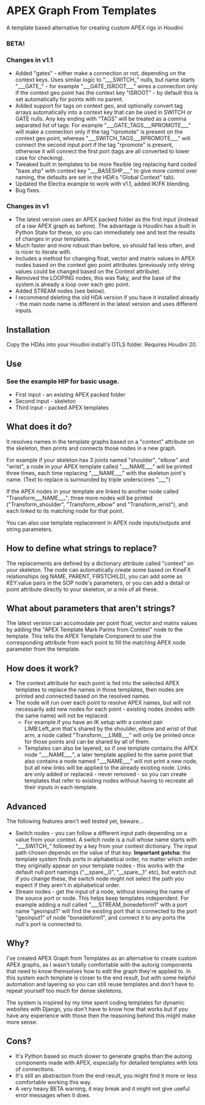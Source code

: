 # APEX Graph From Templates
A template based alternative for creating custom APEX rigs in Houdini
### BETA!

### Changes in v1.1
- Added "gates" - either make a connection or not, depending on the context keys. Uses similar logic to "\_\_\_SWITCH\_" nulls, but name starts "\_\_\_GATE\_" - for example "\_\_\_GATE\_ISROOT\_\_\_" wires a connection only if the context geo point has the context key "ISROOT" - by default this is set automatically for points with no parent.
- Added support for tags on context geo, and optionally convert tag arrays automatically into a context key that can be used in SWITCH or GATE nulls. Any key ending with "TAGS" will be treated as a comma separated list of tags. For example "\_\_\_GATE\_TAGS\_\_\_RPROMOTE\_\_\_" will make a connection only if the tag "rpromote" is present on the context geo point, whereas "\_\_\_SWITCH\_TAGS\_\_\_RPROMOTE\_\_\_" will connect the second input port if the tag "rpromote" is present, otherwise it will connect the first port (tags are all converted to lower case for checking).
- Tweaked built in templates to be more flexible (eg replacing hard coded "base.shp" with context key "\_\_\_BASESHP\_\_\_" to give more control over naming, the defaults are set in the HDA's "Global Context" tab).
- Updated the Electra example to work with v1.1, added IK/FK blending.
- Bug fixes.
### Changes in v1
- The latest version uses an APEX packed folder as the first input (instead of a raw APEX graph as before). The advantage is Houdini has a built in Python State for these, so you can immediately see and test the results of changes in your templates.
- Much faster and more robust than before, so should fail less often, and is nicer to iterate with.
- Includes a method for changing float, vector and matrix values in APEX nodes based on the context geo point attributes (previously only string values could be changed based on the Context attribute).
- Removed the LOOPING nodes, this was flaky, and the base of the system is already a loop over each geo point.
- Added STREAM nodes (see below).
- I recommend deleting the old HDA version if you have it installed already - the main node name is different in the latest version and uses different inputs.

## Installation
Copy the HDAs into your Houdini install's OTLS folder. Requires Houdini 20.

## Use
### See the example HIP for basic usage. ###

- First input - an existing APEX packed folder
- Second input - skeleton
- Third input - packed APEX templates

## What does it do?
It resolves names in the template graphs based on a "context" attribute on the skeleton, then prints and connects those nodes in a new graph.

For example if your skeleton has 3 joints named "shoulder", "elbow" and "wrist", a node in your APEX template called "\_\_\_NAME\_\_\_" will be printed three times, each time replacing "\_\_\_NAME\_\_\_" with the skeleton joint's name. (Text to replace is surrounded by triple underscores "___")

If the APEX nodes in your template are linked to another node called "Transform___NAME___", three more nodes will be printed ("Transform_shoulder", "Transform_elbow" and "Transform_wrist"), and each linked to its matching node for that point.

You can also use template replacement in APEX node inputs/outputs and string parameters.

## How to define what strings to replace?
The replacements are defined by a dictionary attribute called "context" on your skeleton. The node can automatically create some based on KineFX relationships (eg NAME, PARENT, FIRSTCHILD), you can add some as KEY:value pairs in the SOP node's parameters, or you can add a detail or point attribute directly to your skeleton, or a mix of all these.

## What about parameters that aren't strings?
The latest version can accomodate per point float, vector and matrix values by adding the "APEX Template Mark Parms from Context" node to the template. This tells the APEX Template Component to use the corresponding attribute from each point to fill the matching APEX node parameter from the template. 

## How does it work?
- The context attribute for each point is fed into the selected APEX templates to replace the names in those templates, then nodes are printed and connected based on the resolved names.
- The node will run over each point to resolve APEX names, but will not necessarily add new nodes for each point - existing nodes (nodes with the same name) will not be replaced.
   - For example if you have an IK setup with a context pair LIMB:Left_arm that's shared by the shoulder, elbow and wrist of that arm, a node called "Transform___LIMB___" will only be printed once for those points and can be shared by all of them.
   - Templates can also be layered, so if one template contains the APEX node "\_\_\_NAME\_\_\_", a later template applied to the same point that also contains a node named "\_\_\_NAME\_\_\_" will not print a new node, but all new links will be applied to the already existing node. Links are only added or replaced - never removed - so you can create templates that refer to existing nodes without having to recreate all their inputs in each template.

## Advanced
The following features aren't well tested yet, beware...
- Switch nodes - you can follow a different input path depending on a value from your context. A switch node is a null whose name starts with "\_\_\_SWITCH\_" followed by a key from your context dictionary. The input path chosen depends on the value of that key. __Important gotcha:__ the template system finds ports in alphabetical order, no matter which order they originally appear on your template nodes - this works with the default null port namings ("\_\_spare\_\_0", "\_\_spare\_\_1" etc), but watch out if you change these, the switch node might not select the path you expect if they aren't in alphabetical order.
- Stream nodes - get the input of a node, without knowing the name of the source port or node. This helps keep templates independent. For example adding a null called "\_\_\_STREAM_bonedeform1" with a port name "geoinput1" will find the existing port that is connected to the port "geoinput1" of node "bonedeform1", and connect it to any ports the null's port is connected to.
 
## Why?
I've created APEX Graph from Templates as an alternative to create custom APEX graphs, as I wasn't totally comfortable with the autorig components that need to know themselves how to edit the graph they're applied to. In this system each template is closer to the end result, but with some helpful automation and layering so you can still reuse templates and don't have to repeat yourself too much for dense skeletons.

The system is inspired by my time spent coding templates for dynamic websites with Django, you don't have to know how that works but if you have any experience with those then the reasoning behind this might make more sense.

## Cons?
- It's Python based so much slower to generate graphs than the autorig components made with APEX, especially for detailed templates with lots of connections.
- It's still an abstraction from the end result, you might find it more or less comfortable working this way.
- A very heavy BETA warning, it may break and it might not give useful error messages when it does.

